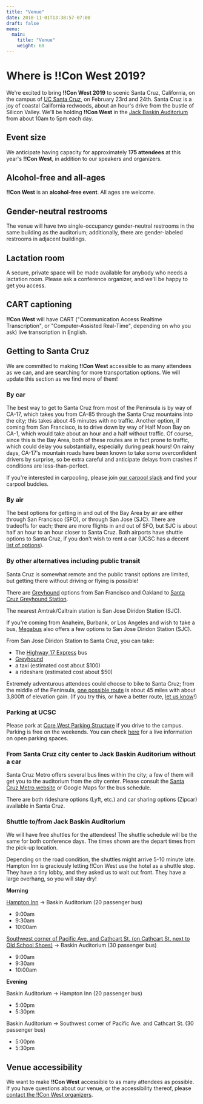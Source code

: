 ```yaml
---
title: "Venue"
date: 2018-11-01T13:38:57-07:00
draft: false
menu:
  main:
    title: "Venue"
    weight: 60
---
```


# Where is !!Con West 2019?

We're excited to bring **!!Con West 2019** to scenic Santa Cruz, California,
on the campus of [UC Santa Cruz](https://www.ucsc.edu/), on February 23rd
and 24th.  Santa Cruz is a joy of coastal California redwoods, about an
hour's drive from the bustle of Silicon Valley.  We'll be holding **!!Con
West** in the [Jack Baskin
Auditorium](https://www.google.com/maps/place/Jack+Baskin+Auditorium+101/@36.9997031,-122.0630586,17.32z/data=!4m5!3m4!1s0x808e4175229558fb:0x8d521799d868891c!8m2!3d37.000183!4d-122.0623527)
from about 10am to 5pm each day.

## Event size

We anticipate having capacity for approximately **175 attendees** at this
year's **!!Con West**, in addition to our speakers and organizers.

## Alcohol-free and all-ages

**!!Con West** is an **alcohol-free event**.  All ages are welcome.

## Gender-neutral restrooms

The venue will have two single-occupancy gender-neutral restrooms in the
same building as the auditorium; additionally, there are gender-labeled
restrooms in adjacent buildings.

## Lactation room

A secure, private space will be made available for anybody who needs a
lactation room.  Please ask a conference organizer, and we'll be happy to
get you access.

## CART captioning

**!!Con West** will have CART ("Communication Access Realtime
Transcription", or "Computer-Assisted Real-Time", depending on who you ask)
live transcription in English.

## Getting to Santa Cruz
We are committed to making **!!Con West** accessible to as many attendees as we
can, and are searching for more transportation options. We will update this
section as we find more of them!

### By car
The best way to get to Santa Cruz from most of the Peninsula is by way of CA-17,
which takes you from CA-85 through the Santa Cruz mountains into the city;
this takes about 45 minutes with no traffic.  Another option, if coming from
San Francisco, is to drive down by way of Half Moon Bay on CA-1, which would
take about an hour and a half without traffic.  Of course, since this is the
Bay Area, both of these routes are in fact prone to traffic, which could
delay you substantially, especially during peak hours!  On rainy days,
CA-17's mountain roads have been known to take some overconfident drivers by
surprise, so be extra careful and anticipate delays from crashes if
conditions are less-than-perfect.

If you're interested in carpooling, please join [our carpool slack](https://join.slack.com/t/conwestcarpool/shared_invite/enQtNTM5OTU4NzgyNTk2LWJmZWU5MDI1YWRiOGY5ZjdkZjZhYjU4NGU0MDNiZThjMWFjYzU2OThmZmEwZjJhZjFmY2FjOGRiMzUyY2VmMjM) and find your carpool buddies.

### By air
The best options for getting in and out of the Bay Area by air are either
through San Francisco (SFO), or through San Jose (SJC).  There are tradeoffs
for each; there are more flights in and out of SFO, but SJC is about half an
hour to an hour closer to Santa Cruz. Both airports have shuttle options to
Santa Cruz, if you don't wish to rent a car (UCSC has a decent
[list of options](https://taps.ucsc.edu/travel/airport-shuttles.html)).

### By other alternatives including public transit
Santa Cruz is somewhat remote and the public transit options are limited,
but getting there without driving or flying is possible!

There are [Greyhound](https://www.greyhound.com) options from
San Francisco and Oakland to [Santa Cruz Greyhound Station](https://locations.greyhound.com/bus-stations/US/Santa-Cruz).

The nearest Amtrak/Caltrain station is San Jose Diridon Station (SJC).

If you're coming from Anaheim, Burbank, or Los Angeles and wish to take a bus,
[Megabus](https://us.megabus.com/) also offers a few options to San Jose Diridon Station (SJC).

From San Jose Diridon Station to Santa Cruz, you can take:

 * The [Highway 17 Express](https://www.scmtd.com/en/component/systemmap/17/20192)
   bus
 * [Greyhound](https://www.greyhound.com)
 * a taxi (estimated cost about $100)
 * a rideshare (estimated cost about $50)

Extremely adventurous attendees could choose to bike to Santa Cruz; from the
middle of the Peninsula, [one possible
route](https://www.strava.com/routes/11228019) is about 45 miles with about
3,800ft of elevation gain.  (If you try this, or have a better route, [let
us know](mailto:bangbangcon.west@gmail.com)!)

### Parking at UCSC
Please park at [Core West Parking Structure](https://www.maps.ucsc.edu/content/directions-core-west-parking-structure) if you drive to the campus. Parking is free on the weekends. You can check [here](https://mobile.ucsc.edu/parking/corewest) for a live information on open parking spaces.

### From Santa Cruz city center to Jack Baskin Auditorium without a car
Santa Cruz Metro offers several bus lines within the city; a few of them will
get you to the auditorium from the city center. Please consult the [Santa Cruz
Metro website](https://www.scmtd.com/en/routes) or Google Maps for the bus
schedule.

There are both rideshare options (Lyft, etc.) and car sharing options
(Zipcar) available in Santa Cruz.

### Shuttle to/from Jack Baskin Auditorium
We will have free shuttles for the attendees! The shuttle schedule will be the same for both conference days. The times shown are the depart times from the pick-up location.

Depending on the road condition, the shuttles might arrive 5-10 minute late.
Hampton Inn is graciously letting !!Con West use the hotel as a shuttle stop. They have a tiny lobby, and they asked us to wait out front. They have a large overhang, so you will stay dry!

**Morning**

[Hampton Inn](https://goo.gl/maps/VSDYfQtWZEz) → Baskin Auditorium
(20 passenger bus)

* 9:00am
* 9:30am
* 10:00am

[Southwest corner of Pacific Ave. and Cathcart St. (on Cathcart St. next to Old School Shoes)](https://goo.gl/maps/t1UhFcoyxWx) → Baskin Auditorium
(30 passenger bus)

* 9:00am
* 9:30am
* 10:00am

**Evening**

Baskin Auditorium → Hampton Inn
(20 passenger bus)

* 5:00pm
* 5:30pm

Baskin Auditorium → Southwest corner of Pacific Ave. and Cathcart St.
(30 passenger bus)

* 5:00pm
* 5:30pm


## Venue accessibility

We want to make **!!Con West** accessible to as many attendees as possible.
If you have questions about our venue, or the accessibility thereof, please
[contact the !!Con West organizers](mailto:bangbangcon.west@gmail.com).

